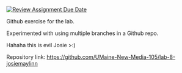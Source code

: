 [![Review Assignment Due Date](https://classroom.github.com/assets/deadline-readme-button-8d59dc4de5201274e310e4c54b9627a8934c3b88527886e3b421487c677d23eb.svg)](https://classroom.github.com/a/XgLAZLK6)

Github exercise for the lab.

Experimented with using multiple branches in a Github repo.

Hahaha this is evil Josie >:)

Repository link:
https://github.com/UMaine-New-Media-105/lab-8-josiemaylinn
